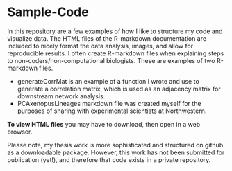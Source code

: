 # Sample-Code

In this repository are a few examples of how I like to structure my code and visualize data. The HTML files of the R-markdown documentation are included to nicely format the data analysis, images, and allow for reproducible results. I often create R-markdown files when explaining steps to non-coders/non-computational biologists. These are examples of two R-markdown files.   

- generateCorrMat is an example of a function I wrote and use to generate a correlation matrix, which is used as an adjacency matrix for downstream network analysis. 
- PCAxenopusLineages markdown file was created myself for the purposes of sharing with experimental scientists at Northwestern.

**To view HTML files** you may have to download, then open in a web browser. 

Please note, my thesis work is more sophisticated and structured on github as a downloadable package. However, this work has not been submitted for publication (yet!), and therefore that code exists in a private repository. 